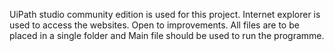 UiPath studio community edition is used for this project.
Internet explorer is used to access the websites.
Open to improvements.
All files are to be placed in a single folder and Main file should be used to run the programme.
